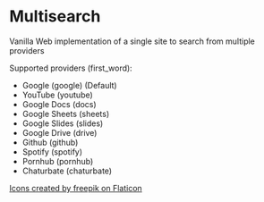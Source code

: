 # Multisearch
Vanilla Web implementation of a single site to search from multiple providers

Supported providers (first_word):
- Google (google) (Default)
- YouTube (youtube)
- Google Docs (docs)
- Google Sheets (sheets)
- Google Slides (slides)
- Google Drive (drive)
- Github (github)
- Spotify (spotify)
- Pornhub (pornhub)
- Chaturbate (chaturbate)

[Icons created by freepik on Flaticon](https://www.flaticon.com/authors/freepik)
